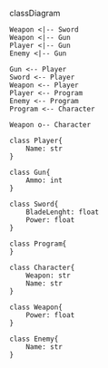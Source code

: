 classDiagram

    Weapon <|-- Sword
    Weapon <|-- Gun
    Player <|-- Gun
    Enemy <|-- Gun

    Gun <-- Player 
    Sword <-- Player
    Weapon <-- Player
    Player <-- Program
    Enemy <-- Program
    Program <-- Character

    Weapon o-- Character

    class Player{
        Name: str
    }

    class Gun{
        Ammo: int
    }

    class Sword{
        BladeLenght: float
        Power: float
    }

    class Program{
    }

    class Character{
        Weapon: str
        Name: str
    }

    class Weapon{
        Power: float
    }

    class Enemy{
        Name: str
    }